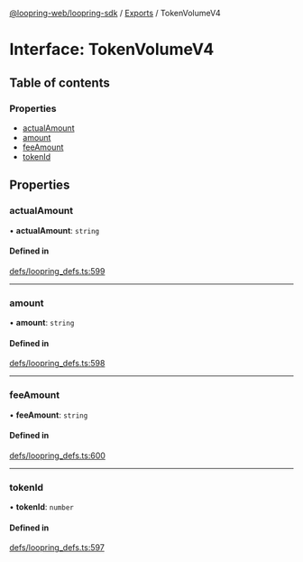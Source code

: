 [@loopring-web/loopring-sdk](../README.md) / [Exports](../modules.md) / TokenVolumeV4

# Interface: TokenVolumeV4

## Table of contents

### Properties

- [actualAmount](TokenVolumeV4.md#actualamount)
- [amount](TokenVolumeV4.md#amount)
- [feeAmount](TokenVolumeV4.md#feeamount)
- [tokenId](TokenVolumeV4.md#tokenid)

## Properties

### actualAmount

• **actualAmount**: `string`

#### Defined in

[defs/loopring_defs.ts:599](https://github.com/Loopring/loopring_sdk/blob/81e0b16/src/defs/loopring_defs.ts#L599)

___

### amount

• **amount**: `string`

#### Defined in

[defs/loopring_defs.ts:598](https://github.com/Loopring/loopring_sdk/blob/81e0b16/src/defs/loopring_defs.ts#L598)

___

### feeAmount

• **feeAmount**: `string`

#### Defined in

[defs/loopring_defs.ts:600](https://github.com/Loopring/loopring_sdk/blob/81e0b16/src/defs/loopring_defs.ts#L600)

___

### tokenId

• **tokenId**: `number`

#### Defined in

[defs/loopring_defs.ts:597](https://github.com/Loopring/loopring_sdk/blob/81e0b16/src/defs/loopring_defs.ts#L597)
